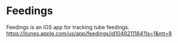 # Feedings

Feedings is an iOS app for tracking tube feedings. https://itunes.apple.com/us/app/feedings/id1049211184?ls=1&mt=8
